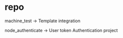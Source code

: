# repo


machine_test -> Template integration

node_authenticate -> User token Authentication project